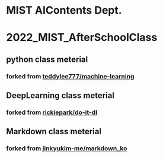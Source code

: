 # MIST AIContents Dept.
# 2022_MIST_AfterSchoolClass
## python class meterial
### forked from [teddylee777/machine-learning](https://github.com/teddylee777/machine-learning)
## DeepLearning class meterial
### forked from [rickiepark/do-it-dl](https://github.com/rickiepark/do-it-dl)
## Markdown class meterial
### forked from [jinkyukim-me/markdown_ko](https://github.com/jinkyukim-me/markdown_ko)
